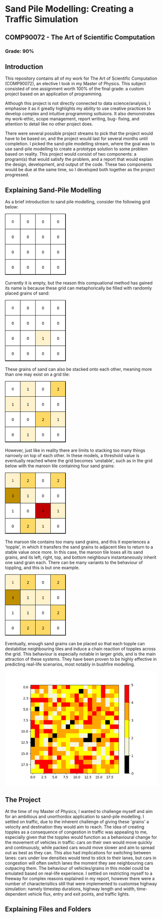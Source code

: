 # Sand Pile Modelling: Creating a Traffic Simulation

## COMP90072 - The Art of Scientific Computation

### Grade: 90%

## Introduction

This repository contains all of my work for The Art of Scientific Computation (COMP90072), an elective I took in my Master of Physics. 
This subject consisted of one assignment worth 100% of the final grade: a custom project based on an application of programming.

Although this project is not directly connected to data science/analysis, I emphasise it as it greatly highlights my ability to use creative
practices to develop complex and intuitive programming soltuions. It also demonstrates my work-ethic, scope management, report writing, bug-
fixing, and attention to detail like no other project does.

There were several possible project streams to pick that the project would have to be based on, and the project would last for several months 
until completion. I picked the sand-pile modelling stream, where the goal was to use sand-pile modelling to create a prototype solution to 
some problem based on reality. This project would consist of two components: a program(s) that would satisfy the problem, and a report that 
would explain the design, development, and output of the code. These two components would be due at the same time, so I developed both 
together as the project progressed.

## Explaining Sand-Pile Modelling

As a brief introduction to sand pile modelling, consider the following grid below:

![Stage1](https://github.com/AegisZoom/Traffic-Simulation/blob/Add-Files/Sand%20Pile%20Examples/Stage%201.png)

Currently it is empty, but the reason this compuational method has gained its name is because these grid can metaphorically be filled with 
randomly placed grains of sand:

![Stage2](https://github.com/AegisZoom/Traffic-Simulation/blob/Add-Files/Sand%20Pile%20Examples/Stage%202.png)

These grains of sand can also be stacked onto each other, meaning more than one may exist on a grid tile:

![Stage3](https://github.com/AegisZoom/Traffic-Simulation/blob/Add-Files/Sand%20Pile%20Examples/Stage%203.png)

However, just like in reality there are limits to stacking too many things narrowly on top of each other. In these models, a threshold value 
is eventually reached where the grid becomes 'unstable', such as in the grid below with the maroon tile containing four sand grains:

![ToppleBefore](https://github.com/AegisZoom/Traffic-Simulation/blob/Add-Files/Sand%20Pile%20Examples/Topple%20Before.png)

The maroon tile contains too many sand grains, and this it experiences a 'topple', in which it transfers the sand grains to adjacent tiles 
to return to a stable value once more. In this case, the maroon tile loses all its sand grains, and its left, right, top, and bottom neighbours 
instantaneously inherit one sand grain each. There can be many variants to the behaviour of toppling, and this is but one example.

![ToppleAfter](https://github.com/AegisZoom/Traffic-Simulation/blob/Add-Files/Sand%20Pile%20Examples/Topple%20After.png)

Eventually, enough sand grains can be placed so that each topple can destabilise neighbouring tiles and induce a chain reaction of topples across 
the grid. This behaviour is especially notable in larger grids, and is the main attraction of these systems. They have been proven to be highly 
effective in predicting real-life scenarios, most notably in bushfire modelling.

![largerGrid](https://github.com/AegisZoom/Traffic-Simulation/blob/Add-Files/Sand%20Pile%20Examples/Larger%20Grid.png)

## The Project

At the time of my Master of Physics, I wanted to challenge myself and aim for an ambitious and unorthordox application to sand-pile modelling. I 
settled on traffic, due to the inherent challenge of giving these 'grains' a velocity and destination they would aim to reach. The idea of 
creating topples as a consequence of congestion in traffic was appealing to me, especially given that the topples would function as a behavioural 
change for the movement of vehicles in traffic: cars on their own would move quickly and continuously, while packed cars would move slower and aim 
to spread out as best as they can.  This also had implications for switching between lanes: cars under low densities would tend to stick to their 
lanes, but cars in congestion will often switch lanes the moment they see neighbouring cars outpacing them. The behaviour of vehicles/grains in 
this model could be emulated based on real-life experience. I settled on restricting myself to a freeway for complex reasons explained in my 
report, however there were a number of characterisitics still that were implemented to customise highway simulation: namely timestep durations, 
highway length and width, time-dependent vehicle flux, entry and exit points, and traffic lights.

## Explaining Files and Folders


